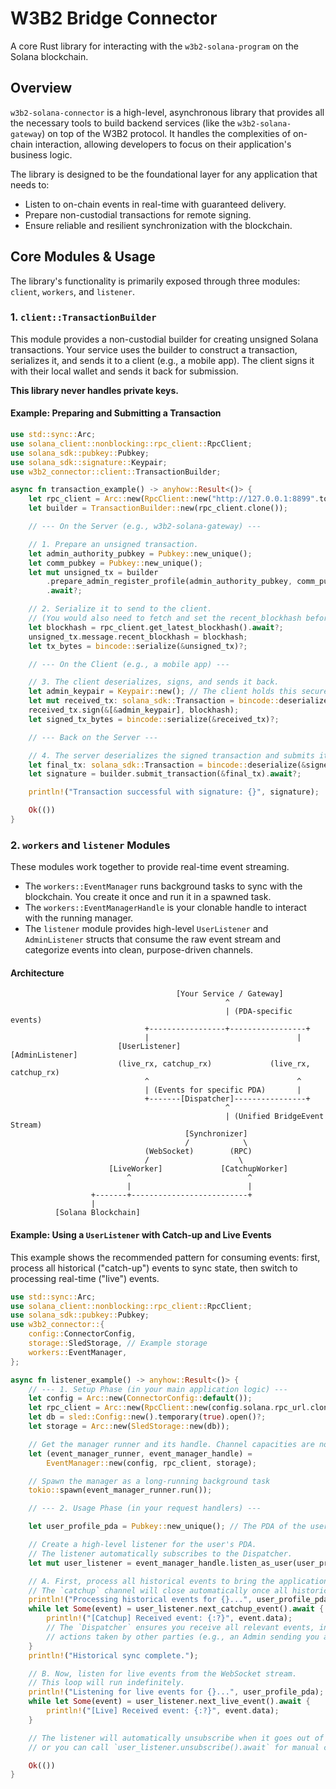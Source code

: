 # W3B2 Bridge Connector

A core Rust library for interacting with the `w3b2-solana-program` on the Solana blockchain.

## Overview

`w3b2-solana-connector` is a high-level, asynchronous library that provides all the necessary tools to build backend services (like the `w3b2-solana-gateway`) on top of the W3B2 protocol. It handles the complexities of on-chain interaction, allowing developers to focus on their application's business logic.

The library is designed to be the foundational layer for any application that needs to:
-   Listen to on-chain events in real-time with guaranteed delivery.
-   Prepare non-custodial transactions for remote signing.
-   Ensure reliable and resilient synchronization with the blockchain.

## Core Modules & Usage

The library's functionality is primarily exposed through three modules: `client`, `workers`, and `listener`.

### 1. `client::TransactionBuilder`

This module provides a non-custodial builder for creating unsigned Solana transactions. Your service uses the builder to construct a transaction, serializes it, and sends it to a client (e.g., a mobile app). The client signs it with their local wallet and sends it back for submission.

**This library never handles private keys.**

#### Example: Preparing and Submitting a Transaction

```rust
use std::sync::Arc;
use solana_client::nonblocking::rpc_client::RpcClient;
use solana_sdk::pubkey::Pubkey;
use solana_sdk::signature::Keypair;
use w3b2_connector::client::TransactionBuilder;

async fn transaction_example() -> anyhow::Result<()> {
    let rpc_client = Arc::new(RpcClient::new("http://127.0.0.1:8899".to_string()));
    let builder = TransactionBuilder::new(rpc_client.clone());

    // --- On the Server (e.g., w3b2-solana-gateway) ---

    // 1. Prepare an unsigned transaction.
    let admin_authority_pubkey = Pubkey::new_unique();
    let comm_pubkey = Pubkey::new_unique();
    let mut unsigned_tx = builder
        .prepare_admin_register_profile(admin_authority_pubkey, comm_pubkey)
        .await?;

    // 2. Serialize it to send to the client.
    // (You would also need to fetch and set the recent_blockhash before sending)
    let blockhash = rpc_client.get_latest_blockhash().await?;
    unsigned_tx.message.recent_blockhash = blockhash;
    let tx_bytes = bincode::serialize(&unsigned_tx)?;

    // --- On the Client (e.g., a mobile app) ---

    // 3. The client deserializes, signs, and sends it back.
    let admin_keypair = Keypair::new(); // The client holds this securely.
    let mut received_tx: solana_sdk::Transaction = bincode::deserialize(&tx_bytes)?;
    received_tx.sign(&[&admin_keypair], blockhash);
    let signed_tx_bytes = bincode::serialize(&received_tx)?;

    // --- Back on the Server ---

    // 4. The server deserializes the signed transaction and submits it.
    let final_tx: solana_sdk::Transaction = bincode::deserialize(&signed_tx_bytes)?;
    let signature = builder.submit_transaction(&final_tx).await?;

    println!("Transaction successful with signature: {}", signature);

    Ok(())
}
```

### 2. `workers` and `listener` Modules

These modules work together to provide real-time event streaming.

*   The `workers::EventManager` runs background tasks to sync with the blockchain. You create it once and run it in a spawned task.
*   The `workers::EventManagerHandle` is your clonable handle to interact with the running manager.
*   The `listener` module provides high-level `UserListener` and `AdminListener` structs that consume the raw event stream and categorize events into clean, purpose-driven channels.

#### Architecture

```
                                     [Your Service / Gateway]
                                                ^
                                                | (PDA-specific events)
                              +-----------------+-----------------+
                              |                                 |
                        [UserListener]                    [AdminListener]
                        (live_rx, catchup_rx)             (live_rx, catchup_rx)
                              ^                                 ^
                              | (Events for specific PDA)       |
                              +-------[Dispatcher]----------------+
                                                ^
                                                | (Unified BridgeEvent Stream)
                                       [Synchronizer]
                                       /            \
                              (WebSocket)        (RPC)
                              /                    \
                      [LiveWorker]             [CatchupWorker]
                          ^                          ^
                          |                          |
                  +-------+--------------------------+
                  |
          [Solana Blockchain]
```

#### Example: Using a `UserListener` with Catch-up and Live Events

This example shows the recommended pattern for consuming events: first, process all historical ("catch-up") events to sync state, then switch to processing real-time ("live") events.

```rust
use std::sync::Arc;
use solana_client::nonblocking::rpc_client::RpcClient;
use solana_sdk::pubkey::Pubkey;
use w3b2_connector::{
    config::ConnectorConfig,
    storage::SledStorage, // Example storage
    workers::EventManager,
};

async fn listener_example() -> anyhow::Result<()> {
    // --- 1. Setup Phase (in your main application logic) ---
    let config = Arc::new(ConnectorConfig::default());
    let rpc_client = Arc::new(RpcClient::new(config.solana.rpc_url.clone()));
    let db = sled::Config::new().temporary(true).open()?;
    let storage = Arc::new(SledStorage::new(db));

    // Get the manager runner and its handle. Channel capacities are now read from config.
    let (event_manager_runner, event_manager_handle) =
        EventManager::new(config, rpc_client, storage);

    // Spawn the manager as a long-running background task
    tokio::spawn(event_manager_runner.run());

    // --- 2. Usage Phase (in your request handlers) ---

    let user_profile_pda = Pubkey::new_unique(); // The PDA of the user profile to monitor.

    // Create a high-level listener for the user's PDA.
    // The listener automatically subscribes to the Dispatcher.
    let mut user_listener = event_manager_handle.listen_as_user(user_profile_pda);

    // A. First, process all historical events to bring the application state up to date.
    // The `catchup` channel will close automatically once all historical events are processed.
    println!("Processing historical events for {}...", user_profile_pda);
    while let Some(event) = user_listener.next_catchup_event().await {
        println!("[Catchup] Received event: {:?}", event.data);
        // The `Dispatcher` ensures you receive all relevant events, including
        // actions taken by other parties (e.g., an Admin sending you a command).
    }
    println!("Historical sync complete.");

    // B. Now, listen for live events from the WebSocket stream.
    // This loop will run indefinitely.
    println!("Listening for live events for {}...", user_profile_pda);
    while let Some(event) = user_listener.next_live_event().await {
        println!("[Live] Received event: {:?}", event.data);
    }

    // The listener will automatically unsubscribe when it goes out of scope (via Drop),
    // or you can call `user_listener.unsubscribe().await` for manual control.

    Ok(())
}
```
